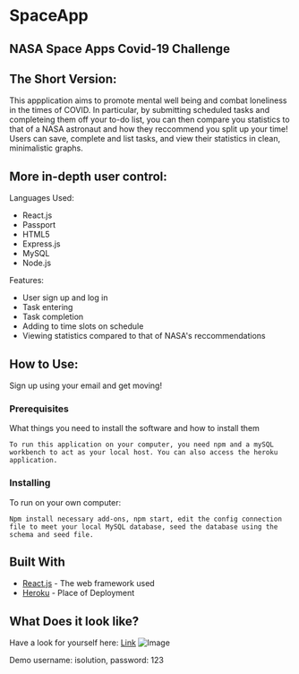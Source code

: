 # SpaceApp
## NASA Space Apps Covid-19 Challenge

## The Short Version:
This appplication aims to promote mental well being and combat loneliness in the times of COVID. In particular, by submitting scheduled tasks and completeing them off your to-do list, you can then compare you statistics to that of a NASA astronaut and how they reccommend you split up your time! Users can save, complete and list tasks, and view their statistics in clean, minimalistic graphs.

## More in-depth user control:
Languages Used: 
 * React.js
 * Passport
 * HTML5
 * Express.js
 * MySQL
 * Node.js
 
Features: 
 * User sign up and log in
 * Task entering
 * Task completion
 * Adding to time slots on schedule
 * Viewing statistics compared to that of NASA's reccommendations
 
 ## How to Use:
Sign up using your email and get moving!


 ### Prerequisites

What things you need to install the software and how to install them

```
To run this application on your computer, you need npm and a mySQL workbench to act as your local host. You can also access the heroku application.
```

### Installing
To run on your own computer:

```
Npm install necessary add-ons, npm start, edit the config connection file to meet your local MySQL database, seed the database using the schema and seed file.
```

## Built With

* [React.js](https://reactjs.org/) - The web framework used
* [Heroku](https://www.heroku.com/) - Place of Deployment

## What Does it look like?
Have a look for yourself here: [Link](https://isolution.herokuapp.com/)
![Image]()

Demo username: isolution, password: 123
